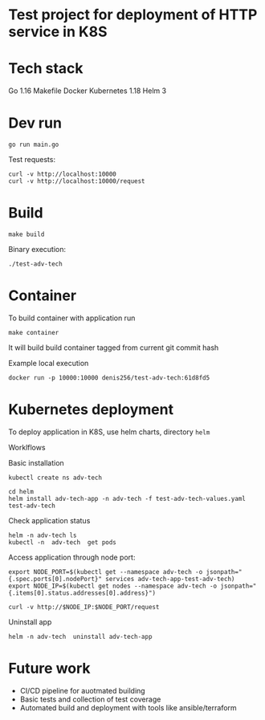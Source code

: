 # Test project for deployment of HTTP service in K8S


# Tech stack

Go 1.16
Makefile
Docker
Kubernetes 1.18
Helm 3


# Dev run

```
go run main.go
```

Test requests:
```
curl -v http://localhost:10000
curl -v http://localhost:10000/request
```


# Build

```
make build
```

Binary execution:
```
./test-adv-tech
```

# Container 

To build container with application run
```
make container
```

It will build build container tagged from current git commit hash

Example local execution

```
docker run -p 10000:10000 denis256/test-adv-tech:61d8fd5
```

# Kubernetes deployment

To deploy application in K8S, use helm charts, directory `helm`

Worklflows

Basic installation
```
kubectl create ns adv-tech

cd helm
helm install adv-tech-app -n adv-tech -f test-adv-tech-values.yaml test-adv-tech
```

Check application status
```
helm -n adv-tech ls 
kubectl -n  adv-tech  get pods 
```

Access application through node port:
```
export NODE_PORT=$(kubectl get --namespace adv-tech -o jsonpath="{.spec.ports[0].nodePort}" services adv-tech-app-test-adv-tech)
export NODE_IP=$(kubectl get nodes --namespace adv-tech -o jsonpath="{.items[0].status.addresses[0].address}")

curl -v http://$NODE_IP:$NODE_PORT/request

```

Uninstall app
```
helm -n adv-tech  uninstall adv-tech-app
```

# Future work

* CI/CD pipeline for auotmated building
* Basic tests and collection of test coverage
* Automated build and deployment with tools like ansible/terraform


